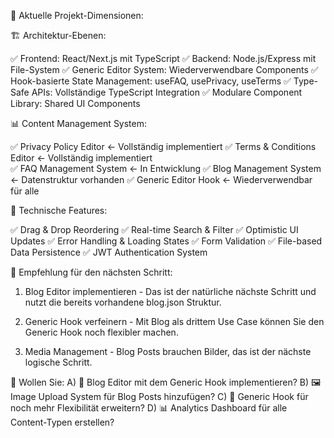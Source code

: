 🎯 Aktuelle Projekt-Dimensionen:

🏗️ Architektur-Ebenen:

✅ Frontend: React/Next.js mit TypeScript
✅ Backend: Node.js/Express mit File-System
✅ Generic Editor System: Wiederverwendbare Components
✅ Hook-basierte State Management: useFAQ, usePrivacy, useTerms
✅ Type-Safe APIs: Vollständige TypeScript Integration
✅ Modulare Component Library: Shared UI Components

📊 Content Management System:

✅ Privacy Policy Editor ← Vollständig implementiert
✅ Terms & Conditions Editor ← Vollständig implementiert  
✅ FAQ Management System ← In Entwicklung
✅ Blog Management System ← Datenstruktur vorhanden
✅ Generic Editor Hook ← Wiederverwendbar für alle

🔧 Technische Features:

✅ Drag & Drop Reordering
✅ Real-time Search & Filter
✅ Optimistic UI Updates
✅ Error Handling & Loading States
✅ Form Validation
✅ File-based Data Persistence
✅ JWT Authentication System

🚀 Empfehlung für den nächsten Schritt:
1. Blog Editor implementieren - Das ist der natürliche nächste Schritt und nutzt die bereits vorhandene blog.json Struktur.

2. Generic Hook verfeinern - Mit Blog als drittem Use Case können Sie den Generic Hook noch flexibler machen.

3. Media Management - Blog Posts brauchen Bilder, das ist der nächste logische Schritt.

🎯 Wollen Sie:
A) 📝 Blog Editor mit dem Generic Hook implementieren?
B) 🖼️ Image Upload System für Blog Posts hinzufügen?
C) 🔧 Generic Hook für noch mehr Flexibilität erweitern?
D) 📊 Analytics Dashboard für alle Content-Typen erstellen?